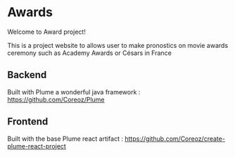 Awards
=============

Welcome to Award project!

This is a project website to allows user to make pronostics on movie awards ceremony such as Academy Awards or Césars in France

Backend
------------
Built with Plume a wonderful java framework :
https://github.com/Coreoz/Plume

Frontend
------------
Built with the base Plume react artifact :
https://github.com/Coreoz/create-plume-react-project
